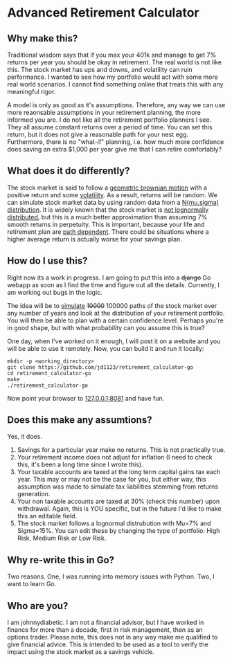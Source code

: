 Advanced Retirement Calculator
=============================

Why make this?
-------

Traditional wisdom says that if you max your 401k and manage to get 7% returns per year you should be okay in retirement.
The real world is not like this. The stock market has ups and downs, and volatility can ruin performance.
I wanted to see how my portfolio would act with some more real world scenarios. I cannot find something online that treats this with any meaningful rigor.

A model is only as good as it's assumptions. Therefore, any way we can use more reaonsable assumptions in your retirement planning, the more informed you are.
I do not like all the retirement portfolio planners I see. They all assume constant returns over a period of time. You can set this return, but it does not
give a reasonable path for your nest egg. Furthermore, there is no "what-if" planning, i.e. how much more confidence does saving an extra $1,000 per year give 
me that I can retire comfortably?

What does it do differently?
------
The stock market is said to follow a [geometric brownian motion](https://en.wikipedia.org/wiki/Geometric_Brownian_motion) with a positive return and some [volatility](http://www.commonwealth.com/RepSiteContent/stock_volatility.htm). As a result, returns will be random.
We can simulate stock market data by using random data from a [N(mu,sigma) distribution](https://en.wikipedia.org/wiki/Log-normal_distribution). 
It is widely known that the stock market is [not lognormally distributed](https://en.wikipedia.org/wiki/Volatility_smile), but this is a much better approximation than assuming 7% smooth returns in perpetuity.
This is important, because your life and retirement plan are [path dependent](https://en.wikipedia.org/wiki/Path_dependence). There could be situations where a higher average return is actually worse for your 
savings plan.
 
How do I use this?
------
Right now its a work in progress. I am going to put this into a ~~django~~ Go webapp as soon as I find the time and figure out all the details. Currently, 
I am working out bugs in the logic.

The idea will be to [simulate](https://en.wikipedia.org/wiki/Monte_Carlo_method) ~~10000~~ 100000 paths of the stock market over any number of years and look at the distribution of your retirement portfolio.
You will then be able to plan with a certain confidence level.
Perhaps you're in good shape, but with what probability can you assume this is true?

One day, when I've worked on it enough, I will post it on a website and you will be able to use it remotely. Now, you can build it and run it locally:

```
mkdir -p <working_directory>
git clone https://github.com/jd1123/retirement_calculator-go
cd retirement_calculator-go
make
./retirement_calculator-go
```

Now point your browser to [127.0.0.1:8081](http://127.0.0.1:8081) and have fun.

Does this make any assumtions?
-----
Yes, it does. 

1. Savings for a particular year make no returns. This is not practically true.
2. Your retirement income does not adjust for inflation (I need to check this, it's been a long time since I wrote this).
3. Your taxable accounts are taxed at the long term capital gains tax each year. This may or may not be the case for you, but either way, this assumption was made to simulate tax liabilities stemming from returns generation.
4. Your non taxable accounts are taxed at 30% (check this number) upon withdrawal. Again, this is YOU specific, but in the future I'd like to make this an editable field.
5. The stock market follows a lognormal distrubution with Mu=7% and Sigma=15%. You can edit these by changing the type of portfolio: High Risk, Medium Risk or Low Risk.

Why re-write this in Go?
-----
Two reasons. One, I was running into memory issues with Python. Two, I want to learn Go.

Who are you?
------
I am johnnydiabetic. I am not a financial advisor, but I have worked in finance for more than a decade, first in risk management, then as an options trader. Please note, this does not in any way make me qualified to give financial advice. This is intended to be used as a tool to verify the impact using the stock market as a savings vehicle.
